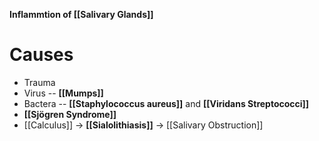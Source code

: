 **Inflammtion of [[Salivary Glands]]**

# Causes
- Trauma
- Virus -- **[[Mumps]]**
- Bactera -- **[[Staphylococcus aureus]]** and **[[Viridans Streptococci]]**
- **[[Sjögren Syndrome]]**
- [[Calculus]] -> **[[Sialolithiasis]]** -> [[Salivary Obstruction]]